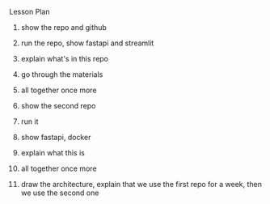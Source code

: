 Lesson Plan

1. show the repo and github
2. run the repo, show fastapi and streamlit
3. explain what's in this repo
4. go through the materials
5. all together once more

1. show the second repo
2. run it
3. show fastapi, docker
4. explain what this is
5. all together once more

1. draw the architecture, explain that we use the first repo for a week, then we use the second one
